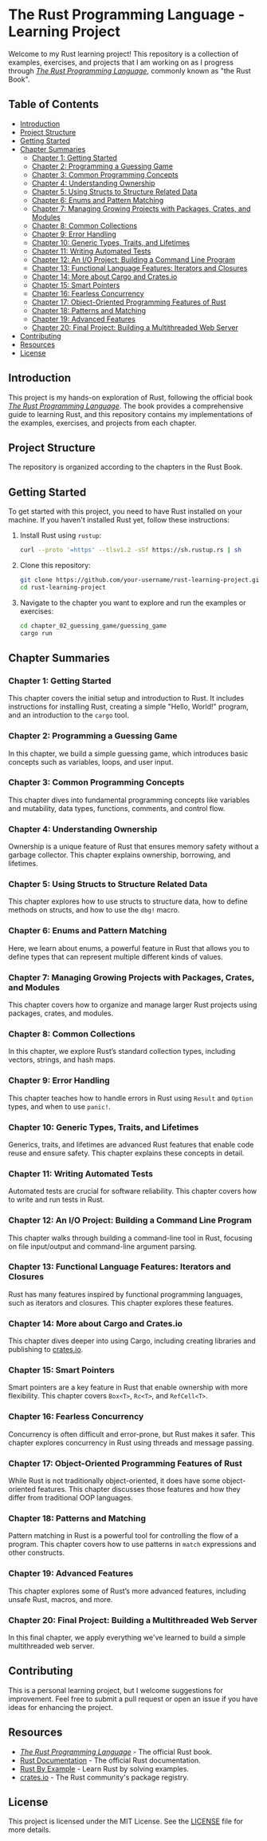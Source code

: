 # The Rust Programming Language - Learning Project

Welcome to my Rust learning project! This repository is a collection of examples, exercises, and projects that I am working on as I progress through [*The Rust Programming Language*](https://doc.rust-lang.org/book/), commonly known as "the Rust Book".

## Table of Contents

- [Introduction](#introduction)
- [Project Structure](#project-structure)
- [Getting Started](#getting-started)
- [Chapter Summaries](#chapter-summaries)
  - [Chapter 1: Getting Started](#chapter-1-getting-started)
  - [Chapter 2: Programming a Guessing Game](#chapter-2-programming-a-guessing-game)
  - [Chapter 3: Common Programming Concepts](#chapter-3-common-programming-concepts)
  - [Chapter 4: Understanding Ownership](#chapter-4-understanding-ownership)
  - [Chapter 5: Using Structs to Structure Related Data](#chapter-5-using-structs-to-structure-related-data)
  - [Chapter 6: Enums and Pattern Matching](#chapter-6-enums-and-pattern-matching)
  - [Chapter 7: Managing Growing Projects with Packages, Crates, and Modules](#chapter-7-managing-growing-projects-with-packages-crates-and-modules)
  - [Chapter 8: Common Collections](#chapter-8-common-collections)
  - [Chapter 9: Error Handling](#chapter-9-error-handling)
  - [Chapter 10: Generic Types, Traits, and Lifetimes](#chapter-10-generic-types-traits-and-lifetimes)
  - [Chapter 11: Writing Automated Tests](#chapter-11-writing-automated-tests)
  - [Chapter 12: An I/O Project: Building a Command Line Program](#chapter-12-an-io-project-building-a-command-line-program)
  - [Chapter 13: Functional Language Features: Iterators and Closures](#chapter-13-functional-language-features-iterators-and-closures)
  - [Chapter 14: More about Cargo and Crates.io](#chapter-14-more-about-cargo-and-cratesio)
  - [Chapter 15: Smart Pointers](#chapter-15-smart-pointers)
  - [Chapter 16: Fearless Concurrency](#chapter-16-fearless-concurrency)
  - [Chapter 17: Object-Oriented Programming Features of Rust](#chapter-17-object-oriented-programming-features-of-rust)
  - [Chapter 18: Patterns and Matching](#chapter-18-patterns-and-matching)
  - [Chapter 19: Advanced Features](#chapter-19-advanced-features)
  - [Chapter 20: Final Project: Building a Multithreaded Web Server](#chapter-20-final-project-building-a-multithreaded-web-server)
- [Contributing](#contributing)
- [Resources](#resources)
- [License](#license)

## Introduction

This project is my hands-on exploration of Rust, following the official book [*The Rust Programming Language*](https://doc.rust-lang.org/book/). The book provides a comprehensive guide to learning Rust, and this repository contains my implementations of the examples, exercises, and projects from each chapter.

## Project Structure

The repository is organized according to the chapters in the Rust Book.

## Getting Started

To get started with this project, you need to have Rust installed on your machine. If you haven't installed Rust yet, follow these instructions:

1. Install Rust using `rustup`:

    ```bash
    curl --proto '=https' --tlsv1.2 -sSf https://sh.rustup.rs | sh
    ```

2. Clone this repository:

    ```bash
    git clone https://github.com/your-username/rust-learning-project.git
    cd rust-learning-project
    ```

3. Navigate to the chapter you want to explore and run the examples or exercises:

    ```bash
    cd chapter_02_guessing_game/guessing_game
    cargo run
    ```

## Chapter Summaries

### Chapter 1: Getting Started
This chapter covers the initial setup and introduction to Rust. It includes instructions for installing Rust, creating a simple "Hello, World!" program, and an introduction to the `cargo` tool.

### Chapter 2: Programming a Guessing Game
In this chapter, we build a simple guessing game, which introduces basic concepts such as variables, loops, and user input.

### Chapter 3: Common Programming Concepts
This chapter dives into fundamental programming concepts like variables and mutability, data types, functions, comments, and control flow.

### Chapter 4: Understanding Ownership
Ownership is a unique feature of Rust that ensures memory safety without a garbage collector. This chapter explains ownership, borrowing, and lifetimes.

### Chapter 5: Using Structs to Structure Related Data
This chapter explores how to use structs to structure data, how to define methods on structs, and how to use the `dbg!` macro.

### Chapter 6: Enums and Pattern Matching
Here, we learn about enums, a powerful feature in Rust that allows you to define types that can represent multiple different kinds of values.

### Chapter 7: Managing Growing Projects with Packages, Crates, and Modules
This chapter covers how to organize and manage larger Rust projects using packages, crates, and modules.

### Chapter 8: Common Collections
In this chapter, we explore Rust’s standard collection types, including vectors, strings, and hash maps.

### Chapter 9: Error Handling
This chapter teaches how to handle errors in Rust using `Result` and `Option` types, and when to use `panic!`.

### Chapter 10: Generic Types, Traits, and Lifetimes
Generics, traits, and lifetimes are advanced Rust features that enable code reuse and ensure safety. This chapter explains these concepts in detail.

### Chapter 11: Writing Automated Tests
Automated tests are crucial for software reliability. This chapter covers how to write and run tests in Rust.

### Chapter 12: An I/O Project: Building a Command Line Program
This chapter walks through building a command-line tool in Rust, focusing on file input/output and command-line argument parsing.

### Chapter 13: Functional Language Features: Iterators and Closures
Rust has many features inspired by functional programming languages, such as iterators and closures. This chapter explores these features.

### Chapter 14: More about Cargo and Crates.io
This chapter dives deeper into using Cargo, including creating libraries and publishing to [crates.io](https://crates.io/).

### Chapter 15: Smart Pointers
Smart pointers are a key feature in Rust that enable ownership with more flexibility. This chapter covers `Box<T>`, `Rc<T>`, and `RefCell<T>`.

### Chapter 16: Fearless Concurrency
Concurrency is often difficult and error-prone, but Rust makes it safer. This chapter explores concurrency in Rust using threads and message passing.

### Chapter 17: Object-Oriented Programming Features of Rust
While Rust is not traditionally object-oriented, it does have some object-oriented features. This chapter discusses those features and how they differ from traditional OOP languages.

### Chapter 18: Patterns and Matching
Pattern matching in Rust is a powerful tool for controlling the flow of a program. This chapter covers how to use patterns in `match` expressions and other constructs.

### Chapter 19: Advanced Features
This chapter explores some of Rust’s more advanced features, including unsafe Rust, macros, and more.

### Chapter 20: Final Project: Building a Multithreaded Web Server
In this final chapter, we apply everything we've learned to build a simple multithreaded web server.

## Contributing

This is a personal learning project, but I welcome suggestions for improvement. Feel free to submit a pull request or open an issue if you have ideas for enhancing the project.

## Resources

- [*The Rust Programming Language*](https://doc.rust-lang.org/book/) - The official Rust book.
- [Rust Documentation](https://doc.rust-lang.org/) - The official Rust documentation.
- [Rust By Example](https://doc.rust-lang.org/rust-by-example/) - Learn Rust by solving examples.
- [crates.io](https://crates.io/) - The Rust community's package registry.

## License

This project is licensed under the MIT License. See the [LICENSE](LICENSE) file for more details.
